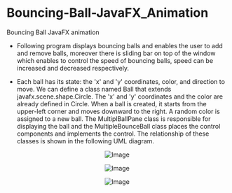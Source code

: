 # Bouncing-Ball-JavaFX_Animation
Bouncing Ball JavaFX animation

- Following program displays bouncing balls and enables the user to add and remove balls, moreover there is sliding bar on top of the window which enables to control the speed of bouncing balls, speed can be increased and decreased respectively.

- Each ball has its state: the 'x' and 'y' coordinates, color, and direction to move. We can define a class named Ball that extends javafx.scene.shape.Circle. The 'x' and 'y' coordinates and the color are already defined in Circle. When a ball is created, it
starts from the upper-left corner and moves downward to the right. A random color is assigned to a new ball. The MultiplBallPane class is responsible for displaying the ball and the MultipleBounceBall class places the control components and implements the control. The relationship of these classes is shown in the following UML diagram.

<p align="center">
  <img src="https://user-images.githubusercontent.com/24220136/231078139-ea492ad4-fa4e-4bb3-b756-bc682d9bfcdf.png" alt="Image">
</p>

<p align="center">
  <img src="https://user-images.githubusercontent.com/24220136/231077461-1cd5b600-5675-44f8-91dc-6f4a33a9ad6c.png" alt="Image">
</p>

<p align="center">
  <img src="https://user-images.githubusercontent.com/24220136/231076949-38b88d0b-fbe8-48a7-aacd-c26eea0fd62e.gif" alt="Image">
</p>
